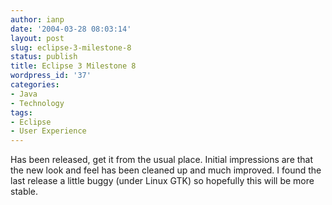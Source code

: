 ```yaml
---
author: ianp
date: '2004-03-28 08:03:14'
layout: post
slug: eclipse-3-milestone-8
status: publish
title: Eclipse 3 Milestone 8
wordpress_id: '37'
categories:
- Java
- Technology
tags:
- Eclipse
- User Experience
---
```


Has been released, get it from the usual place. Initial impressions are
that the new look and feel has been cleaned up and much improved. I
found the last release a little buggy (under Linux GTK) so hopefully
this will be more stable.
